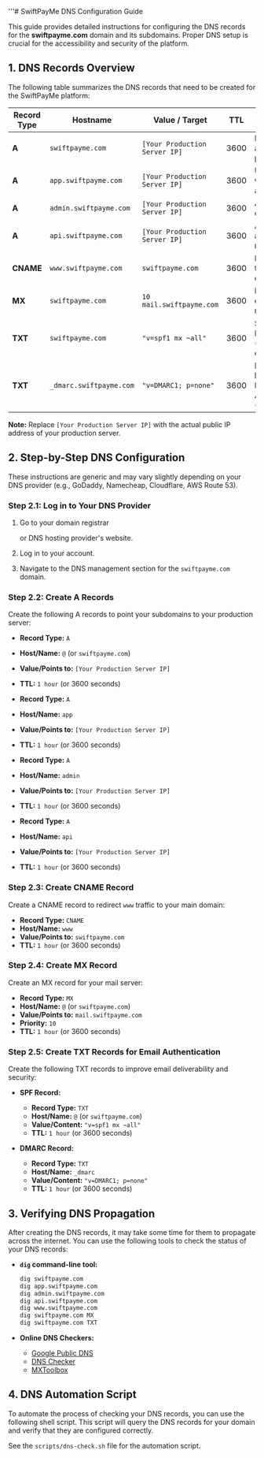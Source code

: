 '''# SwiftPayMe DNS Configuration Guide

This guide provides detailed instructions for configuring the DNS records for the **swiftpayme.com** domain and its subdomains. Proper DNS setup is crucial for the accessibility and security of the platform.

## 1. DNS Records Overview

The following table summarizes the DNS records that need to be created for the SwiftPayMe platform:

| Record Type | Hostname             | Value / Target                | TTL      | Purpose                                    |
|-------------|----------------------|-------------------------------|----------|--------------------------------------------|
| **A**       | `swiftpayme.com`     | `[Your Production Server IP]` | 3600     | Main website and marketing pages           |
| **A**       | `app.swiftpayme.com`   | `[Your Production Server IP]` | 3600     | User-facing web application                |
| **A**       | `admin.swiftpayme.com` | `[Your Production Server IP]` | 3600     | Administrative dashboard                   |
| **A**       | `api.swiftpayme.com`   | `[Your Production Server IP]` | 3600     | API gateway and microservices              |
| **CNAME**   | `www.swiftpayme.com`   | `swiftpayme.com`              | 3600     | Redirects `www` to the main domain         |
| **MX**      | `swiftpayme.com`     | `10 mail.swiftpayme.com`      | 3600     | Mail server for email notifications        |
| **TXT**     | `swiftpayme.com`     | `"v=spf1 mx ~all"`            | 3600     | Sender Policy Framework (SPF) for email    |
| **TXT**     | `_dmarc.swiftpayme.com`| `"v=DMARC1; p=none"`          | 3600     | Domain-based Message Authentication (DMARC) |

**Note:** Replace `[Your Production Server IP]` with the actual public IP address of your production server.

## 2. Step-by-Step DNS Configuration

These instructions are generic and may vary slightly depending on your DNS provider (e.g., GoDaddy, Namecheap, Cloudflare, AWS Route 53).

### Step 2.1: Log in to Your DNS Provider

1.  Go to your domain registrar


    or DNS hosting provider's website.
2.  Log in to your account.
3.  Navigate to the DNS management section for the `swiftpayme.com` domain.

### Step 2.2: Create A Records

Create the following A records to point your subdomains to your production server:

-   **Record Type:** `A`
-   **Host/Name:** `@` (or `swiftpayme.com`)
-   **Value/Points to:** `[Your Production Server IP]`
-   **TTL:** `1 hour` (or 3600 seconds)

-   **Record Type:** `A`
-   **Host/Name:** `app`
-   **Value/Points to:** `[Your Production Server IP]`
-   **TTL:** `1 hour` (or 3600 seconds)

-   **Record Type:** `A`
-   **Host/Name:** `admin`
-   **Value/Points to:** `[Your Production Server IP]`
-   **TTL:** `1 hour` (or 3600 seconds)

-   **Record Type:** `A`
-   **Host/Name:** `api`
-   **Value/Points to:** `[Your Production Server IP]`
-   **TTL:** `1 hour` (or 3600 seconds)

### Step 2.3: Create CNAME Record

Create a CNAME record to redirect `www` traffic to your main domain:

-   **Record Type:** `CNAME`
-   **Host/Name:** `www`
-   **Value/Points to:** `swiftpayme.com`
-   **TTL:** `1 hour` (or 3600 seconds)

### Step 2.4: Create MX Record

Create an MX record for your mail server:

-   **Record Type:** `MX`
-   **Host/Name:** `@` (or `swiftpayme.com`)
-   **Value/Points to:** `mail.swiftpayme.com`
-   **Priority:** `10`
-   **TTL:** `1 hour` (or 3600 seconds)

### Step 2.5: Create TXT Records for Email Authentication

Create the following TXT records to improve email deliverability and security:

-   **SPF Record:**
    -   **Record Type:** `TXT`
    -   **Host/Name:** `@` (or `swiftpayme.com`)
    -   **Value/Content:** `"v=spf1 mx ~all"`
    -   **TTL:** `1 hour` (or 3600 seconds)

-   **DMARC Record:**
    -   **Record Type:** `TXT`
    -   **Host/Name:** `_dmarc`
    -   **Value/Content:** `"v=DMARC1; p=none"`
    -   **TTL:** `1 hour` (or 3600 seconds)

## 3. Verifying DNS Propagation

After creating the DNS records, it may take some time for them to propagate across the internet. You can use the following tools to check the status of your DNS records:

-   **`dig` command-line tool:**

    ```bash
    dig swiftpayme.com
    dig app.swiftpayme.com
    dig admin.swiftpayme.com
    dig api.swiftpayme.com
    dig www.swiftpayme.com
    dig swiftpayme.com MX
    dig swiftpayme.com TXT
    ```

-   **Online DNS Checkers:**
    -   [Google Public DNS](https://dns.google/)
    -   [DNS Checker](https://dnschecker.org/)
    -   [MXToolbox](https://mxtoolbox.com/)

## 4. DNS Automation Script

To automate the process of checking your DNS records, you can use the following shell script. This script will query the DNS records for your domain and verify that they are configured correctly.

See the `scripts/dns-check.sh` file for the automation script.

